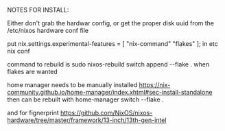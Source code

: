NOTES FOR INSTALL:

Either don't grab the hardwar config, or get the proper disk uuid from the /etc/nixos hardware conf file

put 
  nix.settings.experimental-features = [ "nix-command" "flakes" ];
in etc nix conf

command to rebuild is 
  sudo nixos-rebuild switch 
append
  --flake .
when flakes are wanted

home manager needs to be manually installed
  https://nix-community.github.io/home-manager/index.xhtml#sec-install-standalone
then can be rebuilt with 
  home-manager switch --flake .

and for fignerprint
  https://github.com/NixOS/nixos-hardware/tree/master/framework/13-inch/13th-gen-intel
